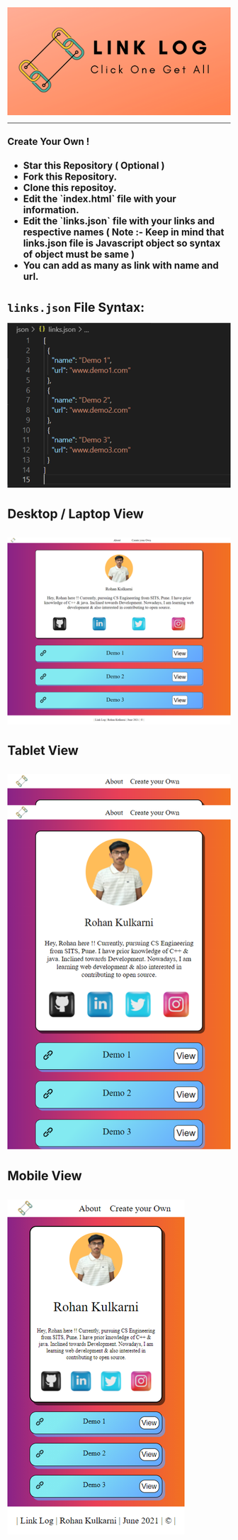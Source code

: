 <img src="assets/media/Link%20Log.png">
<hr>

## Create Your Own !

<h2>
<ul>
<li>Star this Repository ( Optional )</li>
<li>Fork this Repository. </li>
<li>Clone this repositoy. </li>
<li>Edit the `index.html` file with your information.</li>
<li>Edit the `links.json` file with your links and respective names ( Note :- Keep in mind that links.json file is Javascript object so syntax of object must be same )</li>
<li>You can add as many as link with name and url.</li>
</ul>
</h2>

# `links.json` File Syntax:

<img src="assets/media/demolinks.png">

<br>

# Desktop / Laptop View

<br>
<img src="assets/media/127.0.0.1_5500_index.html%20Laptop%202021-06-27%2006.01.21.png">

<br>

# Tablet View

<br>
<img src="assets/media/127.0.0.1_5500_index.html%20Small%20Tablet%202021-06-27%2006.01.45.png">

<br>

# Mobile View

<br>
<img src="assets/media/127.0.0.1_5500_index.html%20Mobile%20Phone%202021-06-27%2006.01.47.png">
